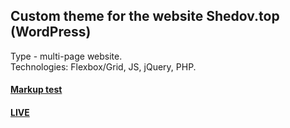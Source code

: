 ## Custom theme for the website Shedov.top (WordPress)
Type - multi-page website. <br />
Technologies: Flexbox/Grid, JS, jQuery, PHP. <br />
#### [Markup test](https://validator.w3.org/nu/?doc=https%3A%2F%2Fshedov.top%2F)
#### [LIVE](https://shedov.top)
